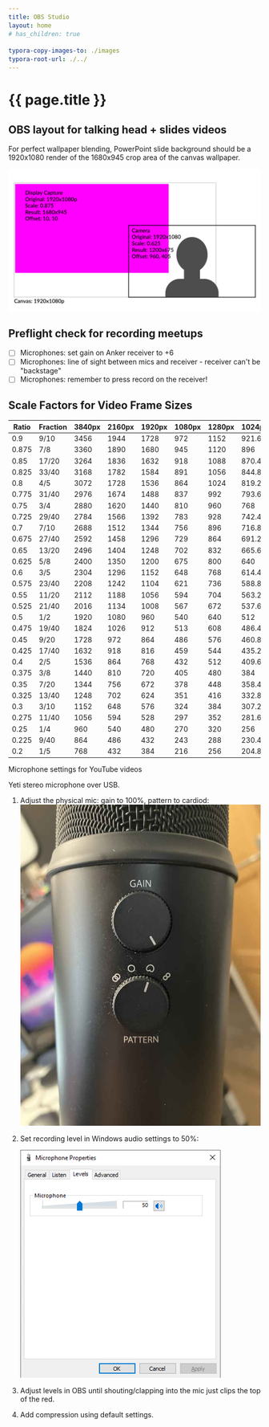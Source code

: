 ```yaml
---
title: OBS Studio
layout: home
# has_children: true

typora-copy-images-to: ./images
typora-root-url: ./../
---
```

# {{ page.title }}

## OBS layout for talking head + slides videos

For perfect wallpaper blending, PowerPoint slide background should be a 1920x1080 render of the 1680x945 crop area of the canvas wallpaper.

![talking-head-with-slides-layout](/obs/images/talking-head-with-slides-layout.png)



## Preflight check for recording meetups

- [ ] Microphones: set gain on Anker receiver to +6
- [ ] Microphones: line of sight between mics and receiver - receiver can't be "backstage"
- [ ] Microphones: remember to press record on the receiver!

## Scale Factors for Video Frame Sizes

| Ratio | Fraction |3840px|2160px|1920px|1080px|1280px|1024px|720px|
|-|-|----|----|----|----|----|----|---|
|0.9|  9/10|3456|1944|1728|972|1152|921.6|648|
|0.875|  7/8 |3360|1890|1680|945|1120|896|630|
|0.85| 17/20|3264|1836|1632|918|1088|870.4|612|
|0.825| 33/40|3168|1782|1584|891|1056|844.8|594|
|0.8|  4/5 |3072|1728|1536|864|1024|819.2|576|
|0.775| 31/40|2976|1674|1488|837|992|793.6|558|
|0.75|  3/4 |2880|1620|1440|810|960|768|540|
|0.725| 29/40|2784|1566|1392|783|928|742.4|522|
|0.7|  7/10|2688|1512|1344|756|896|716.8|504|
|0.675| 27/40|2592|1458|1296|729|864|691.2|486|
|0.65| 13/20|2496|1404|1248|702|832|665.6|468|
|0.625|  5/8 |2400|1350|1200|675|800|640|450|
|0.6|  3/5 |2304|1296|1152|648|768|614.4|432|
|0.575| 23/40|2208|1242|1104|621|736|588.8|414|
|0.55| 11/20|2112|1188|1056|594|704|563.2|396|
|0.525| 21/40|2016|1134|1008|567|672|537.6|378|
|0.5|  1/2 |1920|1080|960|540|640|512|360|
|0.475| 19/40|1824|1026|912|513|608|486.4|342|
|0.45|  9/20|1728|972|864|486|576|460.8|324|
|0.425| 17/40|1632|918|816|459|544|435.2|306|
|0.4|  2/5 |1536|864|768|432|512|409.6|288|
|0.375|  3/8 |1440|810|720|405|480|384|270|
|0.35|  7/20|1344|756|672|378|448|358.4|252|
|0.325| 13/40|1248|702|624|351|416|332.8|234|
|0.3|  3/10|1152|648|576|324|384|307.2|216|
|0.275| 11/40|1056|594|528|297|352|281.6|198|
|0.25|  1/4 |960|540|480|270|320|256|180|
|0.225|  9/40|864|486|432|243|288|230.4|162|
|0.2|  1/5 |768|432|384|216|256|204.8|144|

Microphone settings for YouTube videos

Yeti stereo microphone over USB.



1. Adjust the physical mic: gain to 100%, pattern to cardiod:
   ![yeti-volume-settings-small](/obs/images/index/yeti-volume-settings-small-1712791911729-11.jpg)

2. Set recording level in Windows audio settings to 50%:

   ![image-20240411002851295](/obs/images/index/image-20240411002851295.png)

3. Adjust levels in OBS until shouting/clapping into the mic just clips the top of the red.

4. Add compression using default settings.

